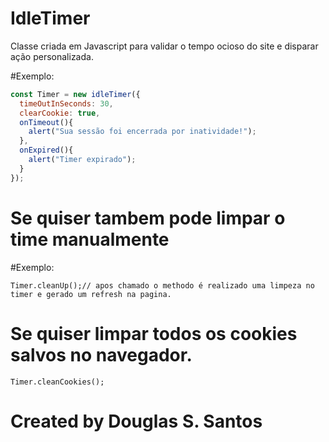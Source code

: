 # IdleTimer

Classe criada em Javascript para validar o tempo ocioso do site e disparar ação personalizada.


#Exemplo:
```JavaScript
const Timer = new idleTimer({
  timeOutInSeconds: 30,
  clearCookie: true,
  onTimeout(){
    alert("Sua sessão foi encerrada por inatividade!");
  },
  onExpired(){
    alert("Timer expirado");
  }
});
```
# Se quiser tambem pode limpar o time manualmente

#Exemplo: 
```
Timer.cleanUp();// apos chamado o methodo é realizado uma limpeza no timer e gerado um refresh na pagina.
```

# Se quiser limpar todos os cookies salvos no navegador.
```
Timer.cleanCookies();
```


# Created by Douglas S. Santos
